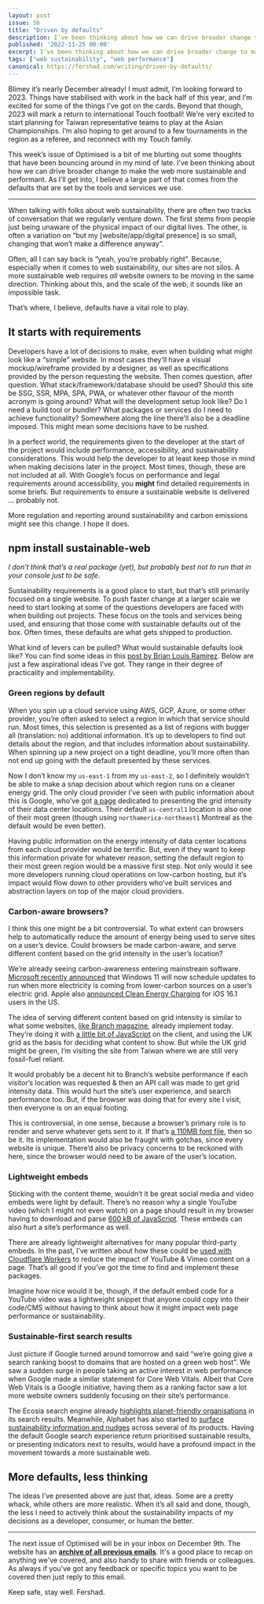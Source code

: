 ```yaml
---
layout: post
issue: 56
title: "Driven by defaults"
description: I’ve been thinking about how we can drive broader change to make the web more sustainable and performant. As I’ll get into, I believe a large part of that comes from the defaults set by the tools and services we use.
published: '2022-11-25 00:00'
excerpt: I’ve been thinking about how we can drive broader change to make the web more sustainable and performant. As I’ll get into, I believe a large part of that comes from the defaults set by the tools and services we use.
tags: ["web sustainability", "web performance"]
canonical: https://fershad.com/writing/driven-by-defaults/
---
```


Blimey it’s nearly December already! I must admit, I’m looking forward to 2023. Things have stabilised with work in the back half of this year, and I’m excited for some of the things I’ve got on the cards. Beyond that though, 2023 will mark a return to international Touch football! We’re very excited to start planning for Taiwan representative teams to play at the Asian Championships. I’m also hoping to get around to a few tournaments in the region as a referee, and reconnect with my Touch family.

This week’s issue of Optimised is a bit of me blurting out some thoughts that have been bouncing around in my mind of late. I’ve been thinking about how we can drive broader change to make the web more sustainable and performant. As I’ll get into, I believe a large part of that comes from the defaults that are set by the tools and services we use.

<!-- # Driven by defaults -->
***

When talking with folks about web sustainability, there are often two tracks of conversation that we regularly venture down. The first stems from people just being unaware of the physical impact of our digital lives. The other, is often a variation on “but my [website/app/digital presence] is so small, changing that won’t make a difference anyway”.

Often, all I can say back is “yeah, you’re probably right”. Because, especially when it comes to web sustainability, our sites are not silos. A more sustainable web requires *all* website owners to be moving in the same direction. Thinking about this, and the scale of the web, it sounds like an impossible task.

That’s where, I believe, defaults have a vital role to play.

## It starts with requirements

Developers have a lot of decisions to make, even when building what might look like a “simple” website. In most cases they’ll have a visual mockup/wireframe provided by a designer, as well as specifications provided by the person requesting the website. Then comes question, after question. What stack/framework/database should be used? Should this site be SSG, SSR, MPA, SPA, PWA, or whatever other flavour of the month acronym is going around? What will the development setup look like? Do I need a build tool or bundler? What packages or services do I need to achieve functionality?  Somewhere along the line there’ll also be a deadline imposed. This might mean some decisions have to be rushed.

In a perfect world, the requirements given to the developer at the start of the project would include performance, accessibility, and sustainability considerations. This would help the developer to at least keep those in mind when making decisions later in the project. Most times, though, these are not included at all. With Google’s focus on performance and legal requirements around accessibility, you ******might****** find detailed requirements in some briefs. But requirements to ensure a sustainable website is delivered … probably not.

More regulation and reporting around sustainability and carbon emissions might see this change. I hope it does.

## npm install sustainable-web

*I don’t think that’s a real package (yet), but probably best not to run that in your console just to be safe.*

Sustainability requirements is a good place to start, but that’s still primarily focused on a single website. To push faster change at a larger scale we need to start looking at some of the questions developers are faced with when building out projects. These focus on the tools and services being used, and ensuring that those come with sustainable defaults out of the box. Often times, these defaults are what gets shipped to production.

What kind of levers can be pulled? What would sustainable defaults look like? You can find some ideas in this [post by Brian Louis Ramirez](https://www.notion.so/Driven-by-defaults-d5c04cea3d0f4cf4ac120aad18289836). Below are just a few aspirational ideas I’ve got. They range in their degree of practicality and implementability.

### Green regions by default

When you spin up a cloud service using AWS, GCP, Azure, or some other provider, you’re often asked to select a region in which that service should run. Most times, this selection is presented as a list of regions with bugger all (translation: no) additional information. It’s up to developers to find out details about the region, and that includes information about sustainability. When spinning up a new project on a tight deadline, you’ll more often than not end up going with the default presented by these services.

Now I don’t know my `us-east-1` from my `us-east-2`, so I definitely wouldn’t be able to make a snap decision about which region runs on a cleaner energy grid. The only cloud provider I’ve seen with public information about this is Google, who’ve got [a page](https://cloud.google.com/sustainability/region-carbon) dedicated to presenting the grid intensity of their data center locations. Their default `us-central1` location is also one of their most green (though using `northamerica-northeast1` Montreal as the default would be even better).

Having public information on the energy intensity of data center locations from each cloud provider would be terrific. But, even if they want to keep this information private for whatever reason, setting the default region to their most green region would be a massive first step. Not only would it see more developers running cloud operations on low-carbon hosting, but it’s impact would flow down to other providers who’ve built services and abstraction layers on top of the major cloud providers.

### Carbon-aware browsers?

I think this one might be a bit controversial. To what extent can browsers help to automatically reduce the amount of energy being used to serve sites on a user’s device. Could browsers be made carbon-aware, and serve different content based on the grid intensity in the user’s location?

We’re already seeing carbon-awareness entering mainstream software. [Microsoft recently announced](https://support.microsoft.com/en-us/windows/windows-update-is-now-carbon-aware-a53f39bc-5531-4bb1-9e78-db38d7a6df20) that Windows 11 will now schedule updates to run when more electricity is coming from lower-carbon sources on a user’s electric grid. Apple also [announced Clean Energy Charging](https://support.apple.com/en-us/HT213323) for iOS 16.1 users in the US.

The idea of serving different content based on grid intensity is similar to what some websites, [like Branch magazine](https://branch.climateaction.tech/issues/issue-1/designing-branch-sustainable-interaction-design-principles/), already implement today. They’re doing it with [a little bit of JavaScript](https://github.com/climateaction-tech/branch-theme/blob/master/js/gridintensity.browser.min.js) on the client, and using the UK grid as the basis for deciding what content to show. But while the UK grid might be green, I’m visiting the site from Taiwan where we are still very fossil-fuel reliant.

It would probably be a decent hit to Branch’s website performance if each visitor’s location was requested & then an API call was made to get grid intensity data. This would hurt the site’s user experience, and search performance too. But, if the browser was doing that for every site I visit, then everyone is on an equal footing.

This is controversial, in one sense, because a browser’s primary role is to render and serve whatever gets sent to it. If that’s [a 110MB font file](https://almanac.httparchive.org/en/2022/page-weight#other-assets), then so be it. Its implementation would also be fraught with gotchas, since every website is unique. There’d also be privacy concerns to be reckoned with here, since the browser would need to be aware of the user’s location.

### Lightweight embeds

Sticking with the content theme, wouldn’t it be great social media and video embeds were light by default. There’s no reason why a single YouTube video (which I might not even watch) on a page should result in my browser having to download and parse [600 kB of JavaScript](https://www.smashingmagazine.com/2022/02/reducing-web-carbon-footprint-optimizing-social-media-embeds/#youtube). These embeds can also hurt a site’s performance as well.

There are already lightweight alternatives for many popular third-party embeds. In the past, I’ve written about how these could be [used with Cloudflare Workers](https://fershad.com/writing/youtube-facades-with-cloudflare-workers/) to reduce the impact of YouTube & Vimeo content on a page. That’s all good if you’ve got the time to find and implement these packages.

Imagine how nice would it be, though, if the default embed code for a YouTube video was a lightweight snippet that anyone could copy into their code/CMS without having to think about how it might impact web page performance or sustainability.

### Sustainable-first search results

Just picture if Google turned around tomorrow and said “we’re going give a search ranking boost to domains that are hosted on a green web host”. We saw a sudden surge in people taking an active interest in web performance when Google made a similar statement for Core Web Vitals. Albeit that Core Web Vitals is a Google initiative, having them as a ranking factor saw a lot more website owners suddenly focusing on their site’s performance.

The Ecosia search engine already [highlights planet-friendly organisations](https://blog.ecosia.org/green-search/) in its search results. Meanwhile, Alphabet has also started to [surface sustainability information and nudges](https://blog.google/outreach-initiatives/sustainability/sustainability-2021/) across several of its products. Having the default Google search experience return prioritised sustainable results, or presenting indicators next to results, would have a profound impact in the movement towards a more sustainable web.

## More defaults, less thinking

The ideas I’ve presented above are just that, ideas. Some are a pretty whack, while others are more realistic. When it’s all said and done, though, the less I need to actively think about the sustainability impacts of my decisions as a developer, consumer, or human the better.

***

The next issue of Optimised will be in your inbox on December 9th. The website has an **[archive of all previous emails](https://optimised.email/)**. It's a good place to recap on anything we've covered, and also handy to share with friends or colleagues. As always if you've got any feedback or specific topics you want to be covered then just reply to this email.

Keep safe, stay well.
Fershad.
